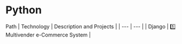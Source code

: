 # Python

Path
| Technology | Description and Projects |
| --- | --- |
| Django | 1️⃣ Multivender e-Commerce System | 
